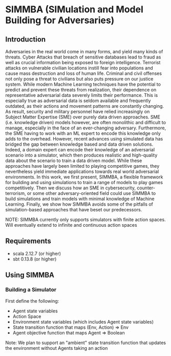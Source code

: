# SIMMBA (SIMulation and Model Building for Adversaries)

## Introduction
Adversaries in the real world come in many forms, and yield many kinds of threats. Cyber Attacks that breach of sensitive databases lead to fraud as well as crucial information being exposed to foreign intelligence. Terrorist attacks on vulnerable civilian locations instill fear into populations and cause mass destruction and loss of human life. Criminal and civil offenses not only pose a threat to civilians but also puts pressure on our justice system. While modern Machine Learning techniques have the potential to predict and prevent these threats from realization, their dependence on representative adversarial data severely limits their performance. This is especially true as adversarial data is seldom available and frequently outdated, as their actions and movement patterns are constantly changing. As result, security and military personnel have relied increasingly on Subject Matter Expertise (SME) over purely data driven approaches. SME (i.e. knowledge driven) models however, are often monolithic and difficult to manage, especially in the face of an ever-changing adversary. Furthermore, the SME having to work with an ML expert to encode this knowledge only adds to the overhead. However, recent advances using simulated data has bridged the gap between knowledge based and data driven solutions. Indeed, a domain expert can encode their knowledge of an adversarial scenario into a simulator, which then produces realistic and high-quality data about the scenario to train a data driven model. While these approaches have largely been limited to playing competitive games, they nevertheless yield immediate applications towards real world adversarial environments.  In this work, we first present, SIMMBA, a flexible framework for building and using simulations to train a range of models to play games competitively. Then we discuss how an SME in cybersecurity, counter-terrorism, or some other adversary-oriented field could use SIMMBA to build simulations and train models with minimal knowledge of Machine Learning. Finally, we show how SIMMBA avoids some of the pitfalls of simulation-based approaches that have beset our predecessors.

NOTE: SIMMBA currently only supports simulators with finite action spaces. Will eventually extend to infinite and continuous action spaces 

## Requirements 
- scala 2.12.7 (or higher) 
- sbt 0.13.8 (or higher)

## Using SIMMBA

### Building a Simulator 
First define the following: 
- Agent state variables
- Action Space 
- Environment state variables (which includes Agent state variables) 
- State transition function that maps (Env, Action) => Env 
- Agent objective function that maps Agent => Boolean 

Note: We plan to support an "ambient" state transition function that updates the environment without Agents taking an action





